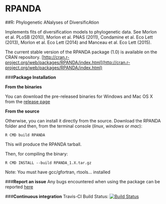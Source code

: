 # RPANDA
##R: Phylogenetic ANalyses of DiversificAtion

Implements fits of diversification models to phylogenetic data. See Morlon et al. PLoSB (2010), Morlon et al. PNAS (2011), Condamine et al. Eco Lett (2013), Morlon et al. Eco Lett (2014) and Manceau et al. Eco Lett (2015).

The current stable version of the RPANDA package (1.0) is available on the CRAN repository.
[http://cran.r-project.org/web/packages/RPANDA/index.html](http://cran.r-project.org/web/packages/RPANDA/index.html)

###**Package Installation**

**From the binaries**

You can download the pre-released binaries for Windows and Mac OS X from the [release page](https://github.com/hmorlon/PANDA/releases)

**From the source**

Otherwise, you can install it directly from the source. Download the RPANDA folder and then, from the terminal console (*linux*, *windows* or *mac*):
```
R CMD build RPANDA
```
This will produce the RPANDA tarball.

Then, for compiling the binary:
```
R CMD INSTALL --build RPANDA_1.X.tar.gz
```

Note: You must have gcc/gfortran, rtools... installed


###**Report an issue**
Any bugs encountered when using the package can be reported [here](https://github.com/hmorlon/PANDA/issues)

###**Continuous integration**
Travis-CI Build Status:
[![Build Status](https://travis-ci.org/hmorlon/PANDA.svg?branch=master)](https://travis-ci.org/hmorlon/PANDA)

